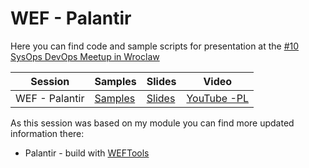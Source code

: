 # WEF - Palantir

Here you can find code and sample scripts for presentation at the [#10 SysOps DevOps Meetup in Wroclaw](https://www.meetup.com/SysOpsWro/events/264363369/0)

|Session|Samples|Slides|Video|
|--|--|--|--|
|WEF - Palantir|[Samples](./Code)|[Slides](./WEF_SODO.pdf)|[YouTube -PL](https://www.youtube.com/watch?v=0pNrKMdn6Kk)|

As this session was based on my module you can find more updated information there:

- Palantir - build with [WEFTools](https://github.com/mczerniawski/WEFTools)

